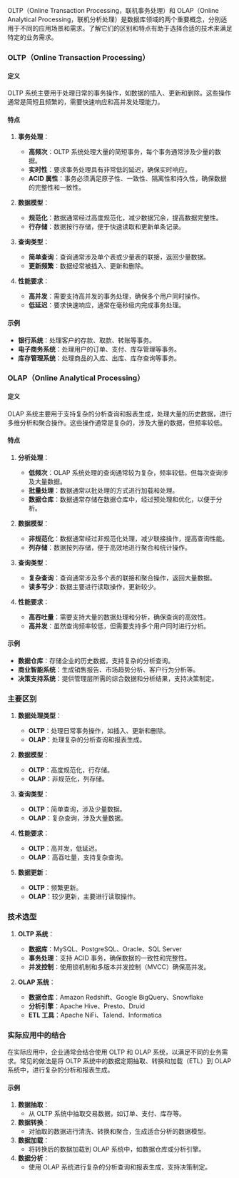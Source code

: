 OLTP（Online Transaction Processing，联机事务处理）和 OLAP（Online Analytical Processing，联机分析处理）是数据库领域的两个重要概念，分别适用于不同的应用场景和需求。了解它们的区别和特点有助于选择合适的技术来满足特定的业务需求。

### OLTP（Online Transaction Processing）

#### 定义
OLTP 系统主要用于处理日常的事务操作，如数据的插入、更新和删除。这些操作通常是简短且频繁的，需要快速响应和高并发处理能力。

#### 特点
1. **事务处理**：
   - **高频次**：OLTP 系统处理大量的简短事务，每个事务通常涉及少量的数据。
   - **实时性**：要求事务处理具有非常低的延迟，确保实时响应。
   - **ACID 属性**：事务必须满足原子性、一致性、隔离性和持久性，确保数据的完整性和一致性。

2. **数据模型**：
   - **规范化**：数据通常经过高度规范化，减少数据冗余，提高数据完整性。
   - **行存储**：数据按行存储，便于快速读取和更新单条记录。

3. **查询类型**：
   - **简单查询**：查询通常涉及单个表或少量表的联接，返回少量数据。
   - **更新频繁**：数据经常被插入、更新和删除。

4. **性能要求**：
   - **高并发**：需要支持高并发的事务处理，确保多个用户同时操作。
   - **低延迟**：要求快速响应，通常在毫秒级内完成事务处理。

#### 示例
- **银行系统**：处理客户的存款、取款、转账等事务。
- **电子商务系统**：处理用户的订单、支付、库存管理等事务。
- **库存管理系统**：处理商品的入库、出库、库存查询等事务。

### OLAP（Online Analytical Processing）

#### 定义
OLAP 系统主要用于支持复杂的分析查询和报表生成，处理大量的历史数据，进行多维分析和聚合操作。这些操作通常是复杂的，涉及大量的数据，但频率较低。

#### 特点
1. **分析处理**：
   - **低频次**：OLAP 系统处理的查询通常较为复杂，频率较低，但每次查询涉及大量数据。
   - **批量处理**：数据通常以批处理的方式进行加载和处理。
   - **数据仓库**：数据通常存储在数据仓库中，经过预处理和优化，以便于分析。

2. **数据模型**：
   - **非规范化**：数据通常经过非规范化处理，减少联接操作，提高查询性能。
   - **列存储**：数据按列存储，便于高效地进行聚合和统计操作。

3. **查询类型**：
   - **复杂查询**：查询通常涉及多个表的联接和聚合操作，返回大量数据。
   - **读多写少**：数据主要进行读取操作，更新较少。

4. **性能要求**：
   - **高吞吐量**：需要支持大量的数据处理和分析，确保查询的高效性。
   - **高并发**：虽然查询频率较低，但需要支持多个用户同时进行分析。

#### 示例
- **数据仓库**：存储企业的历史数据，支持复杂的分析查询。
- **商业智能系统**：生成销售报告、市场趋势分析、客户行为分析等。
- **决策支持系统**：提供管理层所需的综合数据和分析结果，支持决策制定。

### 主要区别

1. **数据处理类型**：
   - **OLTP**：处理日常事务操作，如插入、更新和删除。
   - **OLAP**：处理复杂的分析查询和报表生成。

2. **数据模型**：
   - **OLTP**：高度规范化，行存储。
   - **OLAP**：非规范化，列存储。

3. **查询类型**：
   - **OLTP**：简单查询，涉及少量数据。
   - **OLAP**：复杂查询，涉及大量数据。

4. **性能要求**：
   - **OLTP**：高并发，低延迟。
   - **OLAP**：高吞吐量，支持复杂查询。

5. **数据更新**：
   - **OLTP**：频繁更新。
   - **OLAP**：较少更新，主要进行读取操作。

### 技术选型

1. **OLTP 系统**：
   - **数据库**：MySQL、PostgreSQL、Oracle、SQL Server
   - **事务处理**：支持 ACID 事务，确保数据的一致性和完整性。
   - **并发控制**：使用锁机制和多版本并发控制（MVCC）确保高并发。

2. **OLAP 系统**：
   - **数据仓库**：Amazon Redshift、Google BigQuery、Snowflake
   - **分析引擎**：Apache Hive、Presto、Druid
   - **ETL 工具**：Apache NiFi、Talend、Informatica

### 实际应用中的结合

在实际应用中，企业通常会结合使用 OLTP 和 OLAP 系统，以满足不同的业务需求。常见的做法是将 OLTP 系统中的数据定期抽取、转换和加载（ETL）到 OLAP 系统中，进行复杂的分析和报表生成。

#### 示例
1. **数据抽取**：
   - 从 OLTP 系统中抽取交易数据，如订单、支付、库存等。
2. **数据转换**：
   - 对抽取的数据进行清洗、转换和聚合，生成适合分析的数据模型。
3. **数据加载**：
   - 将转换后的数据加载到 OLAP 系统中，如数据仓库或分析引擎。
4. **数据分析**：
   - 使用 OLAP 系统进行复杂的分析查询和报表生成，支持决策制定。
